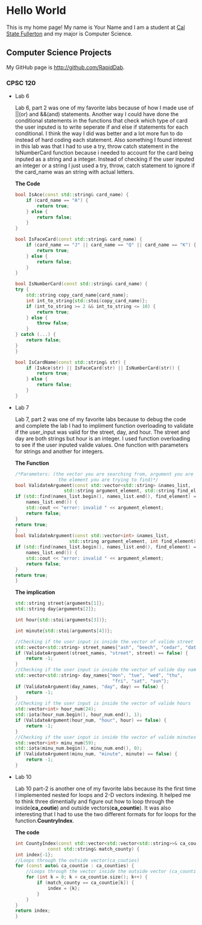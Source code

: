 # Hello World

This is my home page! My name is Your Name and I am a student at [Cal State Fullerton](http://www.fullerton.edu/) and my major is Computer Science.

## Computer Science Projects

My GitHub page is http://github.com/RapidDab.

### CPSC 120

* Lab 6

    Lab 6, part 2 was one of my favorite labs because of how I made use of ||(or) and &&(and) statements. Another way I could have done the conditional statements in the functions that check which type of card the user inputed is to write seperate if and else if statements for each conditional. I think the way I did was better and a lot more fun to do instead of hard coding each statement. Also something I found interest in this lab was that I had to use a try, throw catch statement in the IsNumberCard function because i needed to account for the card being inputed as a string and a integer. Instead of checking if the user inputed an integer or a string I just used a try, throw, catch statement to ignore if the card_name was an string with actual letters.

    **The Code**
    ```c++
    bool IsAce(const std::string& card_name) {
        if (card_name == "A") {
            return true;
        } else {
            return false;
        }
    }

    bool IsFaceCard(const std::string& card_name) {
        if (card_name == "J" || card_name == "Q" || card_name == "K") {
            return true;
        } else {
            return false;
        }
    }

    bool IsNumberCard(const std::string& card_name) {
    try {
        std::string copy_card_name{card_name};
        int int_to_string{std::stoi(copy_card_name)};
        if (int_to_string >= 2 && int_to_string <= 10) {
            return true;
        } else {
            throw false;
        }
    } catch (...) {
        return false;
    }
    }

    bool IsCardName(const std::string& str) {
        if (IsAce(str) || IsFaceCard(str) || IsNumberCard(str)) {
            return true;
        } else {
            return false;
        }
    }
    ```


* Lab 7

    Lab 7, part 2 was one of my favorite labs because to debug the code and complete the lab I had to impliment function overloading to validate if the user_input was valid for the street, day, and hour. The street and day are both strings but hour is an integer. I used function overloading to see if the user inputed valide values. One function with parameters for strings and another for integers. 


    **The Function**
    ```c++
    /*Parameters: (the vector you are searching from, argument you are saying is valide or not, 
                    the element you are trying to find)*/
    bool ValidateArgument(const std::vector<std::string> &names_list,
                      std::string argument_element, std::string find_element) {
    if (std::find(names_list.begin(), names_list.end(), find_element) ==
        names_list.end()) {
        std::cout << "error: invalid " << argument_element;
        return false;
    }
    return true;
    }
    bool ValidateArgument(const std::vector<int> &names_list,
                        std::string argument_element, int find_element) {
    if (std::find(names_list.begin(), names_list.end(), find_element) ==
        names_list.end()) {
        std::cout << "error: invalid " << argument_element;
        return false;
    }
    return true;
    }
    ```

    **The implication**
    ```c++
    std::string street{arguments[1]};
    std::string day{arguments[2]};

    int hour{std::stoi(arguments[3])};

    int minute{std::stoi(arguments[4])};

    //Checking if the user input is inside the vector of valide street names
    std::vector<std::string> street_names{"ash", "beech", "cedar", "date", "elm"};
    if (ValidateArgument(street_names, "street", street) == false) {
        return -1;
    }
    //Checking if the user input is inside the vector of valide day names
    std::vector<std::string> day_names{"mon", "tue", "wed", "thu",
                                        "fri", "sat", "sun"};
    if (ValidateArgument(day_names, "day", day) == false) {
        return -1;
    }
    //Checking if the user input is inside the vector of valide hours
    std::vector<int> hour_num(24);
    std::iota(hour_num.begin(), hour_num.end(), 1);
    if (ValidateArgument(hour_num, "hour", hour) == false) {
        return -1;
    }
    //Checking if the user input is inside the vector of valide minutes
    std::vector<int> minu_num(59);
    std::iota(minu_num.begin(), minu_num.end(), 0);
    if (ValidateArgument(minu_num, "minute", minute) == false) {
        return -1;
    }

    ```
* Lab 10
    
    Lab 10 part-2 is another one of my favorite labs because its the first time I implemented nested for loops and 2-D vectors indexing. It helped me to think three dimentially and figure out how to loop through the inside(**ca_coutie**) and outside vectors(**ca_countie**). It was also interesting that I had to use the two different formats for for loops for the function.**CountryIndex**. 

    **The code**
    ```c++
    int CountyIndex(const std::vector<std::vector<std::string>>& ca_counties,
                const std::string& match_county) {
    int index{-1};
    //Loops through the outside vector(ca_couties)
    for (const auto& ca_countie : ca_counties) {
        //Loops through the vector inside the outside vector (ca_countie)
        for (int k = 0; k < ca_countie.size(); k++) {
            if (match_county == ca_countie[k]) {
                index = {k};
            }
        }
    }
    return index;
    }
    ```